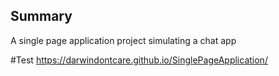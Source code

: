 ## Summary
 A single page application project simulating a chat app

#Test https://darwindontcare.github.io/SinglePageApplication/
